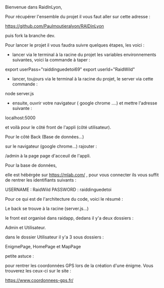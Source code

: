 Bienvenue dans RaidInLyon,

Pour récupérer l'ensemble du projet il vous faut aller sur cette adresse :

https://github.com/Paulmoutieralyon/RAIDinLyon 

puis fork la branche dev.


Pour lancer le projet il vous faudra suivre quelques étapes, les voici :

- lancer via le terminal à la racine du projet les variables environnements suivantes, voici la commande à taper :

export userPass="raiddinguedetoi69" export userId="RaidWild"



- lancer, toujours via le terminal à la racine du projet, le server via cette commande :

node server.js


- ensuite, ouvrir votre navigateur ( google chrome ....) et mettre l'adresse suivante :

localhost:5000


et voilà pour le côté front de l'appli (côté utilisateur).


Pour le côté Back (Base de données...)

sur le navigateur (google chrome...) rajouter : 

/admin   à la page page d'acceuil de l'appli. 

Pour la base de données,

elle est hébérgée sur https://mlab.com/ , pour vous connecter ils vous suffit de rentrer les identifiants suivants :

USERNAME : RaidWild
PASSWORD : raiddinguedetoi


Pour ce qui est de l'architecture du code, voici le résumé :
 
 Le back se trouve à la racine (server.js...)

 le front est organisé dans raidapp, dedans il y'a deux dossiers : 
 
 Admin et Utilisateur.

 dans le dossier Utilisateur il y'a 3 sous dossiers :

 EnigmePage, HomePage et MapPage




 petite astuce :

 pour rentrer les coordonnées GPS lors de la création d'une énigme. Vous trouverez les ceux-ci sur le site :

 https://www.coordonnees-gps.fr/
